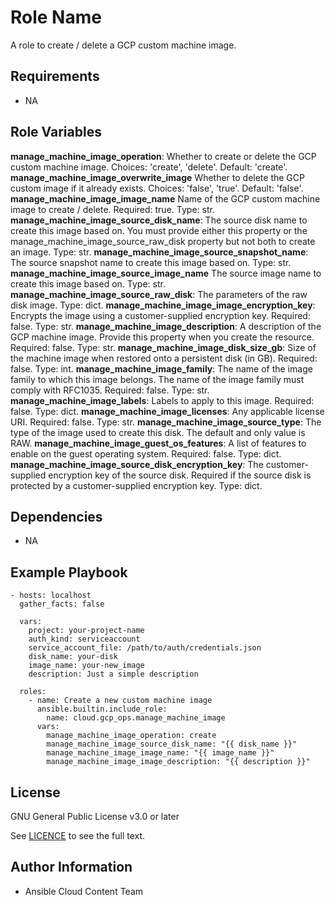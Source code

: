 Role Name
=========

A role to create / delete a GCP custom machine image.

Requirements
------------

- NA

Role Variables
--------------

**manage_machine_image_operation**: Whether to create or delete the GCP custom machine image. Choices: 'create', 'delete'. Default: 'create'.
**manage_machine_image_overwrite_image** Whether to delete the GCP custom image if it already exists. Choices: 'false', 'true'. Default: 'false'.
**manage_machine_image_image_name** Name of the GCP custom machine image to create / delete. Required: true. Type: str.
**manage_machine_image_source_disk_name**: The source disk name to create this image based on. You must provide either this property or the manage_machine_image_source_raw_disk property but not both to create an image. Type: str.
**manage_machine_image_source_snapshot_name**: The source snapshot name to create this image based on. Type: str.
**manage_machine_image_source_image_name** The source image name to create this image based on. Type: str.
**manage_machine_image_source_raw_disk**: The parameters of the raw disk image. Type: dict.
**manage_machine_image_image_encryption_key**: Encrypts the image using a customer-supplied encryption key. Required: false. Type: str.
**manage_machine_image_description**: A description of the GCP machine image. Provide this property when you create the resource. Required: false. Type: str.
**manage_machine_image_disk_size_gb**: Size of the machine image when restored onto a persistent disk (in GB). Required: false. Type: int.
**manage_machine_image_family**: The name of the image family to which this image belongs. The name of the image family must comply with RFC1035. Required: false. Type: str.
**manage_machine_image_labels**: Labels to apply to this image. Required: false. Type: dict.
**manage_machine_image_licenses**: Any applicable license URI. Required: false. Type: str.
**manage_machine_image_source_type**: The type of the image used to create this disk. The default and only value is RAW.
**manage_machine_image_guest_os_features**: A list of features to enable on the guest operating system. Required: false. Type: dict.
**manage_machine_image_source_disk_encryption_key**: The customer-supplied encryption key of the source disk. Required if the source disk is protected by a customer-supplied encryption key. Type: dict.

Dependencies
------------

- NA

Example Playbook
----------------

    - hosts: localhost
      gather_facts: false

      vars:
        project: your-project-name
        auth_kind: serviceaccount
        service_account_file: /path/to/auth/credentials.json
        disk_name: your-disk
        image_name: your-new_image
        description: Just a simple description

      roles:
        - name: Create a new custom machine image
          ansible.builtin.include_role:
            name: cloud.gcp_ops.manage_machine_image
          vars:
            manage_machine_image_operation: create
            manage_machine_image_source_disk_name: "{{ disk_name }}"
            manage_machine_image_image_name: "{{ image_name }}"
            manage_machine_image_image_description: "{{ description }}"

License
-------

GNU General Public License v3.0 or later

See [LICENCE](https://github.com/ansible-collections/cloud.gcp_ops/blob/main/LICENSE) to see the full text.

Author Information
------------------

- Ansible Cloud Content Team
